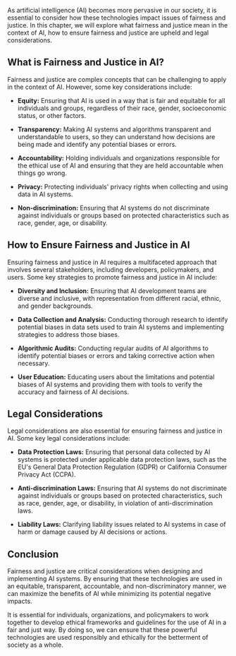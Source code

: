 
As artificial intelligence (AI) becomes more pervasive in our society, it is essential to consider how these technologies impact issues of fairness and justice. In this chapter, we will explore what fairness and justice mean in the context of AI, how to ensure fairness and justice are upheld and legal considerations.

What is Fairness and Justice in AI?
-----------------------------------

Fairness and justice are complex concepts that can be challenging to apply in the context of AI. However, some key considerations include:

* **Equity:** Ensuring that AI is used in a way that is fair and equitable for all individuals and groups, regardless of their race, gender, socioeconomic status, or other factors.

* **Transparency:** Making AI systems and algorithms transparent and understandable to users, so they can understand how decisions are being made and identify any potential biases or errors.

* **Accountability:** Holding individuals and organizations responsible for the ethical use of AI and ensuring that they are held accountable when things go wrong.

* **Privacy:** Protecting individuals' privacy rights when collecting and using data in AI systems.

* **Non-discrimination:** Ensuring that AI systems do not discriminate against individuals or groups based on protected characteristics such as race, gender, age, or disability.

How to Ensure Fairness and Justice in AI
----------------------------------------

Ensuring fairness and justice in AI requires a multifaceted approach that involves several stakeholders, including developers, policymakers, and users. Some key strategies to promote fairness and justice in AI include:

* **Diversity and Inclusion:** Ensuring that AI development teams are diverse and inclusive, with representation from different racial, ethnic, and gender backgrounds.

* **Data Collection and Analysis:** Conducting thorough research to identify potential biases in data sets used to train AI systems and implementing strategies to address those biases.

* **Algorithmic Audits:** Conducting regular audits of AI algorithms to identify potential biases or errors and taking corrective action when necessary.

* **User Education:** Educating users about the limitations and potential biases of AI systems and providing them with tools to verify the accuracy and fairness of AI decisions.

Legal Considerations
--------------------

Legal considerations are also essential for ensuring fairness and justice in AI. Some key legal considerations include:

* **Data Protection Laws:** Ensuring that personal data collected by AI systems is protected under applicable data protection laws, such as the EU's General Data Protection Regulation (GDPR) or California Consumer Privacy Act (CCPA).

* **Anti-discrimination Laws:** Ensuring that AI systems do not discriminate against individuals or groups based on protected characteristics, such as race, gender, age, or disability, in violation of anti-discrimination laws.

* **Liability Laws:** Clarifying liability issues related to AI systems in case of harm or damage caused by AI decisions or actions.

Conclusion
----------

Fairness and justice are critical considerations when designing and implementing AI systems. By ensuring that these technologies are used in an equitable, transparent, accountable, and non-discriminatory manner, we can maximize the benefits of AI while minimizing its potential negative impacts.

It is essential for individuals, organizations, and policymakers to work together to develop ethical frameworks and guidelines for the use of AI in a fair and just way. By doing so, we can ensure that these powerful technologies are used responsibly and ethically for the betterment of society as a whole.
